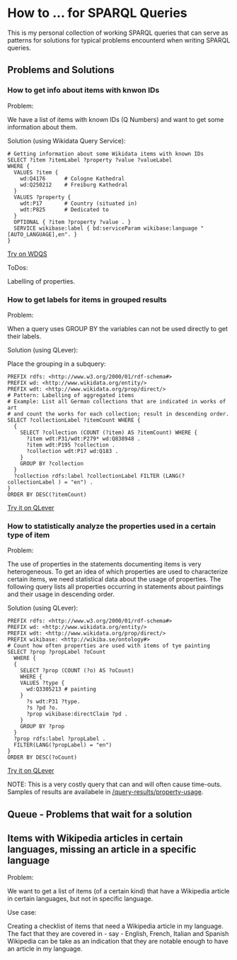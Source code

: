 # How to ... for SPARQL Queries

This is my personal collection of working SPARQL queries that can serve as patterns for solutions for typical problems encounterd when writing SPARQL queries.

## Problems and Solutions

### How to get info about items with knwon IDs

Problem:

We have a list of items with known IDs (Q Numbers) and want to get some information about them.

Solution (using Wikidata Query Service):

```SPARQL
# Getting information about some Wikidata items with known IDs
SELECT ?item ?itemLabel ?property ?value ?valueLabel
WHERE {
  VALUES ?item {
    wd:Q4176      # Cologne Kathedral
    wd:Q250212    # Freiburg Kathedral
  }
  VALUES ?property {
    wdt:P17       # Country (situated in)
    wdt:P825      # Dedicated to
  }
  OPTIONAL { ?item ?property ?value . }
  SERVICE wikibase:label { bd:serviceParam wikibase:language "[AUTO_LANGUAGE],en". }
}
```
[Try on WDQS](https://w.wiki/6dgb)

ToDos:

Labelling of properties.

### How to get labels for items in grouped results

Problem:

When a query uses GROUP BY the variables can not be used directly to get their labels.

Solution (using QLever):

Place the grouping in a subquery:

```SPARQL
PREFIX rdfs: <http://www.w3.org/2000/01/rdf-schema#>
PREFIX wd: <http://www.wikidata.org/entity/>
PREFIX wdt: <http://www.wikidata.org/prop/direct/>
# Pattern: Labelling of aggregated items
# Example: List all German collections that are indicated in works of art
# and count the works for each collection; result in descending order.
SELECT ?collectionLabel ?itemCount WHERE { 
  { 
    SELECT ?collection (COUNT (?item) AS ?itemCount) WHERE {
      ?item wdt:P31/wdt:P279* wd:Q838948 .
      ?item wdt:P195 ?collection .
      ?collection wdt:P17 wd:Q183 .
    }
    GROUP BY ?collection
  }
  ?collection rdfs:label ?collectionLabel FILTER (LANG(?collectionLabel ) = "en") .
}
ORDER BY DESC(?itemCount) 

```
[Try it on QLever](https://qlever.cs.uni-freiburg.de/wikidata/qXYlja)

### How to statistically analyze the properties used in a certain type of item

Problem:

The use of properties in the statements documenting items is very heterogeneous. To get an idea of which properties are used to characterize certain items, we need statistical data about the usage of properties. The following query lists all properties occurring in statements about paintings and their usage in descending order.

Solution (using QLever):

```SPARQL
PREFIX rdfs: <http://www.w3.org/2000/01/rdf-schema#>
PREFIX wd: <http://www.wikidata.org/entity/>
PREFIX wdt: <http://www.wikidata.org/prop/direct/>
PREFIX wikibase: <http://wikiba.se/ontology#>
# Count how often properties are used with items of tye painting
SELECT ?prop ?propLabel ?oCount 
  WHERE {
  {
    SELECT ?prop (COUNT (?o) AS ?oCount)
    WHERE {
	VALUES ?type { 
      wd:Q3305213 # painting
    }
	  ?s wdt:P31 ?type.
      ?s ?pd ?o.
      ?prop wikibase:directClaim ?pd .
    }
    GROUP BY ?prop
  }
  ?prop rdfs:label ?propLabel .
  FILTER(LANG(?propLabel) = "en")
}
ORDER BY DESC(?oCount)

```
[Try it on QLever](https://qlever.cs.uni-freiburg.de/wikidata/8h9vxg)

NOTE: This is a very costly query that can and will often cause time-outs. Samples of results are availabele in [/query-results/property-usage](/query-results/property-usage).

## Queue - Problems that wait for a solution

## Items with Wikipedia articles in certain languages, missing an article in a specific language

Problem:

We want to get a list of items (of a certain kind) that have a Wikipedia article in certain languages, but not in specific language.

Use case:

Creating a checklist of items that need a Wikipedia article in my language. The fact that they are covered in - say - English, French, Italian and Spanish Wikipedia can be take as an indication that they are notable enough to have an article in my language.
